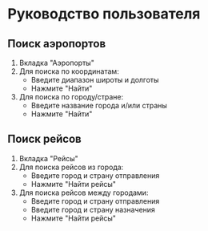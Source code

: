 # Руководство пользователя 

## Поиск аэропортов

1. Вкладка "Аэропорты"
2. Для поиска по координатам:
   - Введите диапазон широты и долготы
   - Нажмите "Найти"
3. Для поиска по городу/стране:
   - Введите название города и/или страны
   - Нажмите "Найти"

## Поиск рейсов

1. Вкладка "Рейсы"
2. Для поиска рейсов из города:
   - Введите город и страну отправления
   - Нажмите "Найти рейсы"
3. Для поиска рейсов между городами:
   - Введите город и страну отправления
   - Введите город и страну назначения
   - Нажмите "Найти рейсы"
